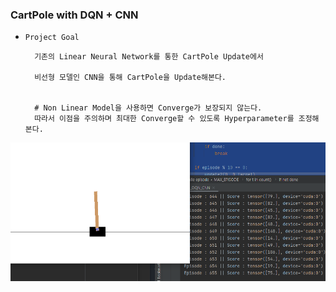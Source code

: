 ### CartPole with DQN + CNN

- `Project Goal`

        기존의 Linear Neural Network를 통한 CartPole Update에서 

        비선형 모델인 CNN을 통해 CartPole을 Update해본다.


        # Non Linear Model을 사용하면 Converge가 보장되지 않는다.
        따라서 이점을 주의하며 최대한 Converge할 수 있도록 Hyperparameter를 조정해본다.

<div align="center">

![img.png](img.png)

</div>